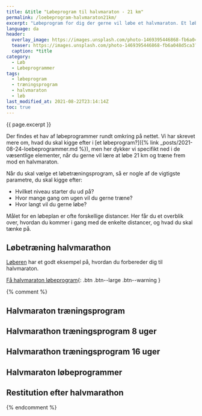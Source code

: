 ```yaml
---
title: &title "Løbeprogram til halvmaraton - 21 km"
permalink: /loebeprogram-halvmaraton21km/
excerpt: "Løbeprogram for dig der gerne vil løbe et halvmaraton. Et løbeprogram til halvmaraton tager typisk 12-20 uger. Inden du går i gang med et løbetræningsprogram til at løbe 21 km, så sørg for at du allerede kan løbe 10 km."
language: da
header:
  overlay_image: https://images.unsplash.com/photo-1469395446868-fb6a048d5ca3?ixlib=rb-1.2.1&ixid=MnwxMjA3fDB8MHxwaG90by1wYWdlfHx8fGVufDB8fHx8&auto=format&fit=crop&w=1990&q=80
  teaser: https://images.unsplash.com/photo-1469395446868-fb6a048d5ca3?ixlib=rb-1.2.1&ixid=MnwxMjA3fDB8MHxwaG90by1wYWdlfHx8fGVufDB8fHx8&auto=format&fit=crop&w=400&q=80
  caption: *title
category:
  - Løb
  - Løbeprogrammer
tags:
  - løbeprogram
  - træningsprogram
  - halvmaraton
  - løb
last_modified_at: 2021-08-22T23:14:14Z
toc: true
---
```


{{ page.excerpt }}

Der findes et hav af løbeprogrammer rundt omkring på nettet. Vi har skrevet mere om, hvad du skal kigge efter i [et løbeprogram?]({% link _posts/2021-08-24-loebeprogrammer.md %}), men her dykker vi specifikt ned i de væsentlige elementer, når du gerne vil lære at løbe 21 km og træne frem mod en halvmaraton.

Når du skal vælge et løbetræningsprogram, så er nogle af de vigtigste parametre, du skal kigge efter:

- Hvilket niveau starter du ud på?
- Hvor mange gang om ugen vil du gerne træne?
- Hvor langt vil du gerne løbe?

Målet for en løbeplan er ofte forskellige distancer. Her får du et overblik over, hvordan du kommer i gang med de enkelte distancer, og hvad du skal tænke på.

## Løbetræning halvmarathon

[Løberen](https://www.loberen.dk/Halvmaraton) har et godt eksempel på, hvordan du forbereder dig til halvmaraton.

[Få halvmaraton løbeprogram](https://www.loberen.dk/Halvmaraton){: .btn .btn--large .btn--warning }

{% comment %}
## Halvmaraton træningsprogram

## Halvmarathon træningsprogram 8 uger

## Halvmarathon træningsprogram 16 uger

## Halvmaraton løbeprogrammer

## Restitution efter halvmarathon
{% endcomment %}
